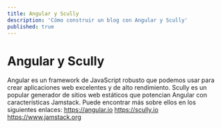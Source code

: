 ```yaml
---
title: Angular y Scully
description: 'Cómo construir un blog con Angular y Scully'
published: true
---
```


# Angular y Scully
Angular es un framework de JavaScript robusto que podemos usar para crear aplicaciones web excelentes y de alto rendimiento.
Scully es un popular generador de sitios web estáticos que potencian Angular con características Jamstack.
Puede encontrar más sobre ellos en los siguientes enlaces:
https://angular.io
https://scully.io
https://www.jamstack.org